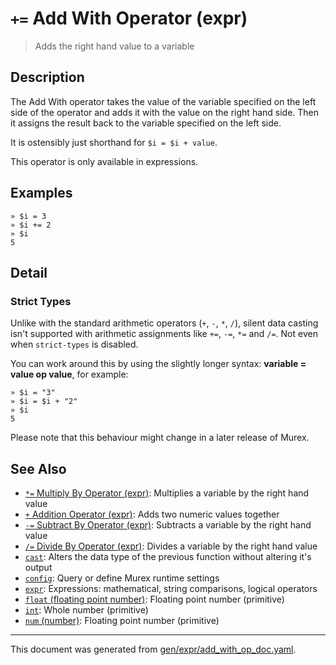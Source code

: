 # `+=` Add With Operator (expr)

> Adds the right hand value to a variable

## Description

The Add With operator takes the value of the variable specified on the left
side of the operator and adds it with the value on the right hand side. Then
it assigns the result back to the variable specified on the left side.

It is ostensibly just shorthand for `$i = $i + value`.

This operator is only available in expressions.



## Examples

```
» $i = 3
» $i += 2
» $i
5
```

## Detail

### Strict Types

Unlike with the standard arithmetic operators (`+`, `-`, `*`, `/`), silent data
casting isn't supported with arithmetic assignments like `+=`, `-=`, `*=` and
`/=`. Not even when `strict-types` is disabled.

You can work around this by using the slightly longer syntax: **variable =
value op value**, for example:

```
» $i = "3"
» $i = $i + "2"
» $i
5
```

Please note that this behaviour might change in a later release of Murex.

## See Also

* [`*=` Multiply By Operator (expr)](../parser/multiply-by.md):
  Multiplies a variable by the right hand value
* [`+` Addition Operator (expr)](../parser/addition.md):
  Adds two numeric values together
* [`-=` Subtract By Operator (expr)](../parser/subtract-by.md):
  Subtracts a variable by the right hand value
* [`/=` Divide By Operator (expr)](../parser/divide-by.md):
  Divides a variable by the right hand value
* [`cast`](../commands/cast.md):
  Alters the data type of the previous function without altering it's output
* [`config`](../commands/config.md):
  Query or define Murex runtime settings
* [`expr`](../commands/expr.md):
  Expressions: mathematical, string comparisons, logical operators
* [`float` (floating point number)](../types/float.md):
  Floating point number (primitive)
* [`int`](../types/int.md):
  Whole number (primitive)
* [`num` (number)](../types/num.md):
  Floating point number (primitive)

<hr/>

This document was generated from [gen/expr/add_with_op_doc.yaml](https://github.com/lmorg/murex/blob/master/gen/expr/add_with_op_doc.yaml).